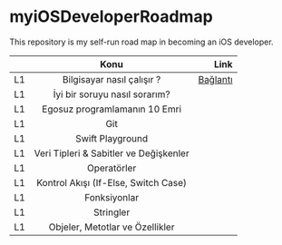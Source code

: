 # myiOSDeveloperRoadmap
This repository is my self-run road map in becoming an iOS developer.

|   | Konu    | Link  |
| --|:-------:| -----:|
| L1 | Bilgisayar nasıl çalışır ?  |  [Bağlantı](https://github.com/kaymal)  |
| L1 | İyi bir soruyu nasıl sorarım?   |     |
| L1 | Egosuz programlamanın 10 Emri     |  |
| L1 | Git     |  |
| L1 | Swift Playground     |  |
| L1 | Veri Tipleri & Sabitler ve Değişkenler     |  |
| L1 | Operatörler     |  |
| L1 | Kontrol Akışı (If-Else, Switch Case)     |  |
| L1 | Fonksiyonlar     |  |
| L1 | Stringler     |  |
| L1 | Objeler, Metotlar ve Özellikler     |  |


